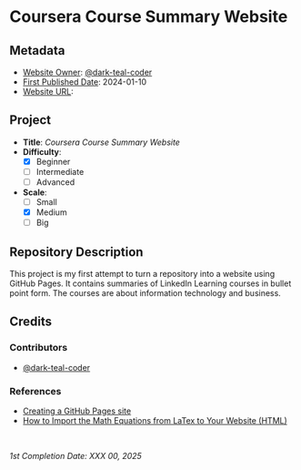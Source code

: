 <!-- README file for GitHub Pages website-->

# Coursera Course Summary Website

## Metadata

- <ins>Website Owner</ins>: [@dark-teal-coder](github.com/dark-teal-coder)
- <ins>First Published Date</ins>: 2024-01-10
- <ins>Website URL</ins>: 

## Project

- **Title**: *Coursera Course Summary Website*
- **Difficulty**:
  - [x] Beginner
  - [ ] Intermediate
  - [ ] Advanced
- **Scale**:
  - [ ] Small
  - [x] Medium
  - [ ] Big

## Repository Description

This project is my first attempt to turn a repository into a website using GitHub Pages. It contains summaries of LinkedIn Learning courses in bullet point form. The courses are about information technology and business. 

## Credits 

### Contributors 

- [@dark-teal-coder](github.com/dark-teal-coder)

### References 

- [Creating a GitHub Pages site](https://docs.github.com/en/pages/getting-started-with-github-pages/creating-a-github-pages-site)
- [How to Import the Math Equations from LaTex to Your Website (HTML)](https://mecharithm.com/learning/lesson/latex-to-html-2)

&nbsp;

*1st Completion Date: XXX 00, 2025*&emsp;
